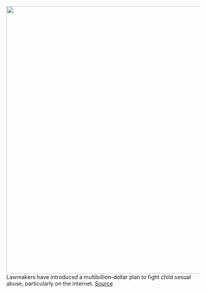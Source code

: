 <img src='https://cdn.vox-cdn.com/thumbor/v8DYrHQEkkmtskjdhgEd6r6l0Ec=/0x0:6000x4000/1200x800/filters:focal(3243x967:4203x1927)/cdn.vox-cdn.com/uploads/chorus_image/image/66758755/1200330253.jpg.0.jpg' width='700px' /><br/>
Lawmakers have introduced a multibillion-dollar plan to fight child sexual abuse, particularly on the internet.
<a href='https://www.theverge.com/2020/5/6/21249079/online-abuse-invest-child-safety-act-fbi-investigations-bill-wyden-eshoo'> Source <a/>